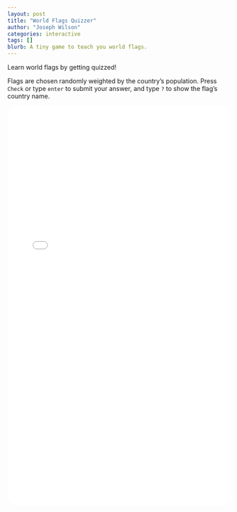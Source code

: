 ```yaml
---
layout: post
title: "World Flags Quizzer"
author: "Joseph Wilson"
categories: interactive
tags: []
blurb: A tiny game to teach you world flags.
---
```


Learn world flags by getting quizzed!

Flags are chosen randomly weighted by the country’s population.
Press `Check` or type `enter` to submit your answer, and type `?` to show the flag’s country name.

<iframe src="{{ site.github.url }}/projects/flag-game"
style="
	width: 100%;
	height: 900px;
	background: white;
	border-radius: 25px;
	border: none;
"
></iframe>